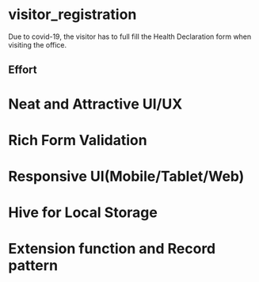 # visitor_registration

Due to covid-19, the visitor has to full fill the Health Declaration form when visiting the office.

## Effort
# Neat and Attractive UI/UX
# Rich Form Validation
# Responsive UI(Mobile/Tablet/Web)
# Hive for Local Storage
# Extension function and Record pattern

